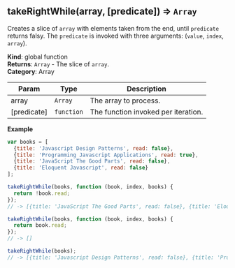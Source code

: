 <a name="takeRightWhile"></a>

## takeRightWhile(array, [predicate]) ⇒ <code>Array</code>
Creates a slice of `array` with elements taken from the end, until `predicate` returns falsy.
The `predicate` is invoked with three arguments: (`value`, `index`, `array`).

**Kind**: global function  
**Returns**: <code>Array</code> - The slice of `array`.  
**Category**: Array  

| Param | Type | Description |
| --- | --- | --- |
| array | <code>Array</code> | The array to process. |
| [predicate] | <code>function</code> | The function invoked per iteration. |

**Example**  
```js
var books = [
  {title: 'Javascript Design Patterns', read: false},
  {title: 'Programming Javascript Applications', read: true},
  {title: 'JavaScript The Good Parts', read: false},
  {title: 'Eloquent Javascript', read: false}
];

takeRightWhile(books, function (book, index, books) {
  return !book.read;
});
// -> [{title: 'JavaScript The Good Parts', read: false}, {title: 'Eloquent Javascript', read: false}]

takeRightWhile(books, function (book, index, books) {
  return book.read;
});
// -> []

takeRightWhile(books);
// -> [{title: 'Javascript Design Patterns', read: false}, {title: 'Programming Javascript Applications', read: true}, {title: 'JavaScript The Good Parts', read: false}, {title: 'Eloquent Javascript', read: false}]
```
